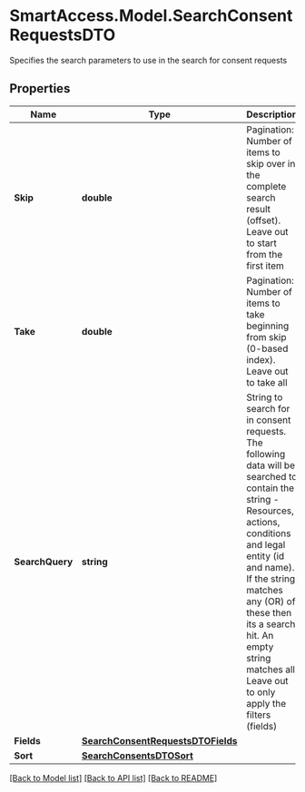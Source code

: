 # SmartAccess.Model.SearchConsentRequestsDTO
Specifies the search parameters to use in the search for consent requests

## Properties

Name | Type | Description | Notes
------------ | ------------- | ------------- | -------------
**Skip** | **double** | Pagination: Number of items to skip over in the complete search result (offset). Leave out to start from the first item | [optional] 
**Take** | **double** | Pagination: Number of items to take beginning from skip (0-based index). Leave out to take all | [optional] 
**SearchQuery** | **string** | String to search for in consent requests. The following data will be searched to contain the string - Resources, actions, conditions and legal entity (id and name).  If the string matches any (OR) of these then its a search hit. An empty string matches all. Leave out to only apply the filters (fields) | [optional] 
**Fields** | [**SearchConsentRequestsDTOFields**](SearchConsentRequestsDTOFields.md) |  | 
**Sort** | [**SearchConsentsDTOSort**](SearchConsentsDTOSort.md) |  | [optional] 

[[Back to Model list]](../README.md#documentation-for-models) [[Back to API list]](../README.md#documentation-for-api-endpoints) [[Back to README]](../README.md)

